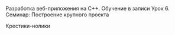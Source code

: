 Разработка веб-приложения на С++. Обучение в записи
Урок 6. Семинар: Построение крупного проекта

Крестики-нолики